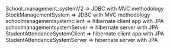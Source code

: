 School_management_systemV2 => JDBC with MVC methodology
StockManagementSystem => JDBC with MVC methodology
schoolmanagementsystemclient => hibernate client app with JPA
schoolmanagementsystemServer => hibernate server with JPA
StudentAttendanceSystemClient => hibernate client app with JPA
StudentAttendanceSystemServer => hibernate server with JPA
